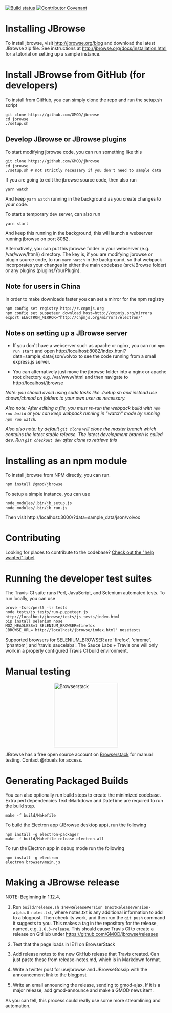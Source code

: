 [![Build status](https://travis-ci.org/GMOD/jbrowse.svg?branch=dev)](https://travis-ci.org/GMOD/jbrowse)
[![Contributor Covenant](https://img.shields.io/badge/Contributor%20Covenant-v1.4%20adopted-ff69b4.svg)](CODE_OF_CONDUCT.md)

# Installing JBrowse

To install jbrowse, visit http://jbrowse.org/blog and download the latest JBrowse zip file. See instructions at http://jbrowse.org/docs/installation.html for a tutorial on setting up a sample instance.


# Install JBrowse from GitHub (for developers)

To install from GitHub, you can simply clone the repo and run the setup.sh script

    git clone https://github.com/GMOD/jbrowse
    cd jbrowse
    ./setup.sh
    
    
## Develop JBrowse or JBrowse plugins

To start modifying jbrowse code, you can run something like this


    git clone https://github.com/GMOD/jbrowse
    cd jbrowse
    ./setup.sh # not strictly necessary if you don't need to sample data
    
If you are going to edit the jbrowse source code, then also run

    yarn watch
    
And keep `yarn watch` running in the background as you create changes to your code.

To start a temporary dev server, can also run

    yarn start
    
And keep this running in the background, this will launch a webserver running jbrowse on port 8082.

Alternatively, you can put this jbrowse folder in your webserver (e.g. /var/www/html/) directory. The key is, if you are modifying jbrowse or plugin source code, to run `yarn watch` in the background, so that webpack incorporates your changes in either the main codebase (src/JBrowse folder) or any plugins (plugins/YourPlugin).

## Note for users in China

In order to make downloads faster you can set a mirror for the npm registry

    npm config set registry http://r.cnpmjs.org
    npm config set puppeteer_download_host=http://cnpmjs.org/mirrors
    export ELECTRON_MIRROR="http://cnpmjs.org/mirrors/electron/"


## Notes on setting up a JBrowse server

* If you don't have a webserver such as apache or nginx, you can run `npm run start` and open http://localhost:8082/index.html?data=sample_data/json/volvox to see the code running from a small express.js server.

* You can alternatively just move the jbrowse folder into a nginx or apache root directory e.g. /var/www/html and then navigate to http://localhost/jbrowse



*Note: you should avoid using sudo tasks like ./setup.sh and instead use chown/chmod on folders to your own user as necessary.*

*Also note: After editing a file, you must re-run the webpack build with `npm run build` or you can keep webpack running in "watch" mode by running  `npm run watch`.*

*Also also note: by default `git clone` will clone the master branch which contains the latest stable release. The latest development branch is called dev. Run `git checkout dev` after clone to retrieve this*

# Installing as an npm module

To install jbrowse from NPM directly, you can run.

    npm install @gmod/jbrowse

To setup a simple instance, you can use

    node_modules/.bin/jb_setup.js
    node_modules/.bin/jb_run.js

Then visit http://localhost:3000/?data=sample_data/json/volvox

# Contributing

Looking for places to contribute to the codebase?
[Check out the "help wanted" label](https://github.com/GMOD/jbrowse/labels/help%20wanted).

# Running the developer test suites

The Travis-CI suite runs Perl, JavaScript, and Selenium automated tests. To run locally, you can use

    prove -Isrc/perl5 -lr tests
    node tests/js_tests/run-puppeteer.js http://localhost/jbrowse/tests/js_tests/index.html
    pip install selenium nose
    MOZ_HEADLESS=1 SELENIUM_BROWSER=firefox JBROWSE_URL='http://localhost/jbrowse/index.html' nosetests

Supported browsers for SELENIUM_BROWSER are 'firefox', 'chrome', 'phantom', and 'travis_saucelabs'.  The Sauce Labs + Travis
one will only work in a properly configured Travis CI build environment.

# Manual testing

<img style="display: block; margin: 1em auto" src="img/browserstack-logo-600x315.png" width="200" alt="Browserstack"/>

JBrowse has a free open source account on [Browserstack](http://browserstack.com/) for manual testing.  Contact @rbuels for access.

# Generating Packaged Builds

You can also optionally run build steps to create the minimized codebase. Extra perl dependencies Text::Markdown and DateTime are required to run the build step.

    make -f build/Makefile

To build the Electron app (JBrowse desktop app), run the following

    npm install -g electron-packager
    make -f build/Makefile release-electron-all

To run the Electron app in debug mode run the following

    npm install -g electron
    electron browser/main.js


# Making a JBrowse release

NOTE: Beginning in 1.12.4,

1. Run `build/release.sh $newReleaseVersion $nextReleaseVersion-alpha.0 notes.txt`, where notes.txt is any additional information to add to a blogpost. Then check its work, and then run the `git push` command it suggests to you. This makes a tag in the repository for the release, named, e.g. `1.6.3-release`.  This should cause Travis CI
to create a release on GitHub under https://github.com/GMOD/jbrowse/releases

1. Test that the page loads in IE11 on BrowserStack

1. Add release notes to the new GitHub release that Travis created. Can just paste these from release-notes.md, which is in Markdown format.

1. Write a twitter post for usejbrowse and JBrowseGossip with the announcement link to the blogpost

1. Write an email announcing the release, sending to gmod-ajax. If it is a major release, add gmod-announce and make a GMOD news item.

As you can tell, this process could really use some more streamlining and automation.
